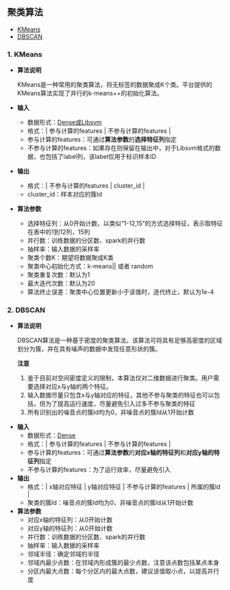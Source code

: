 ## 聚类算法
 * [KMeans](#1-kmeans)
 * [DBSCAN](#2-dbscan)

### 1. KMeans

* **算法说明**

  KMeans是一种常用的聚类算法，将无标签的数据聚成K个类。平台提供的KMeans算法实现了并行的k-means++的初始化算法。

- **输入**
  - 数据形式：[Dense或Libsvm](./tdw_ml_jarvis_dataformat.md#2-数据格式要求)
  - 格式：| 参与计算的features | 不参与计算的features |
  - 参与计算的features：可通过**算法参数**的**选择特征列**指定
  - 不参与计算的features：如果存在则保留在输出中，对于Libsvm格式的数据，也包括了label列，该label仅用于标识样本ID
- **输出**
  - 格式：| 不参与计算的features | cluster_id |
  - cluster_id：样本对应的簇Id

- **算法参数**
  - 选择特征列：从0开始计数，以类似“1-12,15”的方式选择特征，表示取特征在表中的1到12列，15列
  - 并行数：训练数据的分区数、spark的并行数
  - 抽样率：输入数据的采样率
  - 聚类个数K：期望将数据聚成K类
  - 聚类中心初始化方式：k-means|| 或者 random
  - 聚类重复次数：默认为1
  - 最大迭代次数：默认为20
  - 算法终止误差：聚类中心位置更新小于该值时，迭代终止，默认为1e-4

### 2. DBSCAN

* **算法说明**

  DBSCAN算法是一种基于密度的聚类算法。该算法可将具有足够高密度的区域划分为簇，并在具有噪声的数据中发现任意形状的簇。

  **注意**
  1. 鉴于目前对空间密度定义的限制，本算法仅对二维数据进行聚类。用户需要选择对应x与y轴的两个特征。
  2. 输入数据尽量只包含x与y轴对应的特征，其他不参与聚类的特征也可以包括，但为了提高运行速度，尽量避免引入过多不参与聚类的特征
  3. 所有识别出的噪音点的簇Id均为0，非噪音点的簇Id从1开始计数

- **输入**
  - 数据形式：[Dense](./tdw_ml_jarvis_dataformat.md#21-dense数据格式)
  - 格式：| 参与计算的features | 不参与计算的features |
  - 参与计算的features：可通过**算法参数**的**对应x轴的特征列**和**对应y轴的特征列**指定
  -  不参与计算的features：为了运行效率，尽量避免引入
- **输出**
  - 格式：| x轴对应特征 | y轴对应特征 | 不参与计算的features | 所属的簇Id |
  - 聚类的簇Id：噪音点的簇Id均为0，非噪音点的簇Id从1开始计数
- **算法参数**
  - 对应x轴的特征列：从0开始计数
  - 对应y轴的特征列：从0开始计数
  - 并行数：训练数据的分区数、spark的并行数
  - 抽样率：输入数据的采样率
  - 邻域半径：确定邻域的半径
  - 邻域内最少点数：在邻域内形成簇的最少点数，注意该点数包括某点本身
  - 分区内最大点数：每个分区内的最大点数，建议该值取小点，以提高并行度
